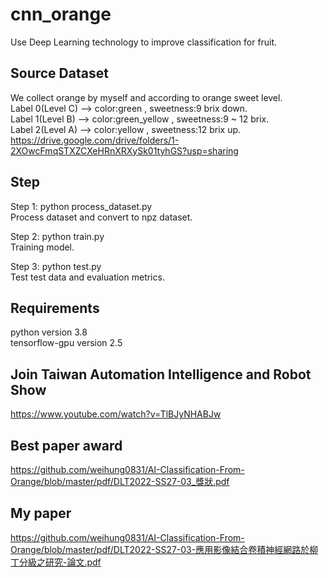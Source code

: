 # cnn_orange
Use Deep Learning technology to improve classification for fruit.

## Source Dataset
We collect orange by myself and according to orange sweet level.<br>
Label 0(Level C) --> color:green , sweetness:9 brix down.<br>
Label 1(Level B) --> color:green_yellow , sweetness:9 ~ 12 brix.<br>
Label 2(Level A) --> color:yellow , sweetness:12 brix up.<br>
https://drive.google.com/drive/folders/1-2XOwcFmqSTXZCXeHRnXRXySk01tyhGS?usp=sharing

## Step
Step 1: python process_dataset.py<br>
Process dataset and convert to npz dataset.

Step 2: python train.py<br>
Training model.

Step 3: python test.py<br>
Test test data and evaluation metrics.

## Requirements
python version 3.8<br>
tensorflow-gpu version 2.5

## Join Taiwan Automation Intelligence and Robot Show
https://www.youtube.com/watch?v=TlBJyNHABJw

## Best paper award
https://github.com/weihung0831/AI-Classification-From-Orange/blob/master/pdf/DLT2022-SS27-03_獎狀.pdf

## My paper
https://github.com/weihung0831/AI-Classification-From-Orange/blob/master/pdf/DLT2022-SS27-03-應用影像結合卷積神經網路於柳丁分級之研究-論文.pdf